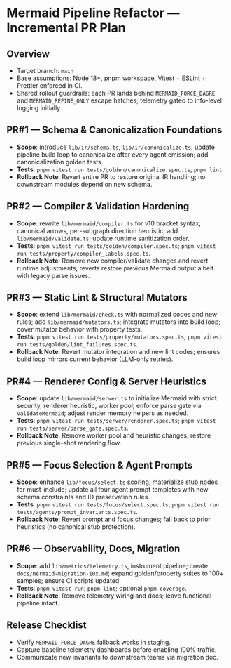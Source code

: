 # Mermaid Pipeline Refactor — Incremental PR Plan

## Overview
- Target branch: `main`
- Base assumptions: Node 18+, pnpm workspace, Vitest + ESLint + Prettier enforced in CI.
- Shared rollout guardrails: each PR lands behind `MERMAID_FORCE_DAGRE` and `MERMAID_REFINE_ONLY` escape hatches; telemetry gated to info-level logging initially.

## PR#1 — Schema & Canonicalization Foundations
- **Scope**: introduce `lib/ir/schema.ts`, `lib/ir/canonicalize.ts`; update pipeline build loop to canonicalize after every agent emission; add canonicalization golden tests.
- **Tests**: `pnpm vitest run tests/golden/canonicalize.spec.ts`; `pnpm lint`.
- **Rollback Note**: Revert entire PR to restore original IR handling; no downstream modules depend on new schema.

## PR#2 — Compiler & Validation Hardening
- **Scope**: rewrite `lib/mermaid/compiler.ts` for v10 bracket syntax, canonical arrows, per-subgraph direction heuristic; add `lib/mermaid/validate.ts`; update runtime sanitization order.
- **Tests**: `pnpm vitest run tests/golden/compiler.spec.ts`; `pnpm vitest run tests/property/compiler_labels.spec.ts`.
- **Rollback Note**: Remove new compiler/validate changes and revert runtime adjustments; reverts restore previous Mermaid output albeit with legacy parse issues.

## PR#3 — Static Lint & Structural Mutators
- **Scope**: extend `lib/mermaid/check.ts` with normalized codes and new rules; add `lib/mermaid/mutators.ts`; integrate mutators into build loop; cover mutator behavior with property tests.
- **Tests**: `pnpm vitest run tests/property/mutators.spec.ts`; `pnpm vitest run tests/golden/lint_failures.spec.ts`.
- **Rollback Note**: Revert mutator integration and new lint codes; ensures build loop mirrors current behavior (LLM-only retries).

## PR#4 — Renderer Config & Server Heuristics
- **Scope**: update `lib/mermaid/server.ts` to initialize Mermaid with strict security, renderer heuristic, worker pool; enforce parse gate via `validateMermaid`; adjust render memory helpers as needed.
- **Tests**: `pnpm vitest run tests/server/renderer.spec.ts`; `pnpm vitest run tests/server/parse_gate.spec.ts`.
- **Rollback Note**: Remove worker pool and heuristic changes; restore previous single-shot rendering flow.

## PR#5 — Focus Selection & Agent Prompts
- **Scope**: enhance `lib/focus/select.ts` scoring, materialize stub nodes for must-include; update all four agent prompt templates with new schema constraints and ID preservation rules.
- **Tests**: `pnpm vitest run tests/focus/select.spec.ts`; `pnpm vitest run tests/agents/prompt_invariants.spec.ts`.
- **Rollback Note**: Revert prompt and focus changes; fall back to prior heuristics (no canonical stub protection).

## PR#6 — Observability, Docs, Migration
- **Scope**: add `lib/metrics/telemetry.ts`, instrument pipeline; create `docs/mermaid-migration-10x.md`; expand golden/property suites to 100+ samples; ensure CI scripts updated.
- **Tests**: `pnpm vitest run`; `pnpm lint`; optional `pnpm coverage`.
- **Rollback Note**: Remove telemetry wiring and docs; leave functional pipeline intact.

## Release Checklist
- Verify `MERMAID_FORCE_DAGRE` fallback works in staging.
- Capture baseline telemetry dashboards before enabling 100% traffic.
- Communicate new invariants to downstream teams via migration doc.
